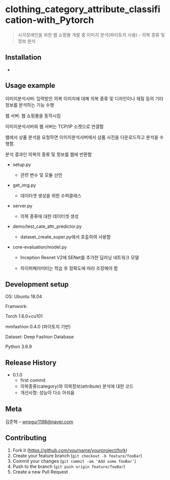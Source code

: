 # clothing_category_attribute_classification-with_Pytorch
> 시각장애인을 위한 웹 쇼핑몰 개발 중 이미지 분석(파이토치 사용) - 의복 종류 및 정보 분석

## Installation

-

## Usage example

이미지분석서버: 입력받은 의복 이미지에 대해 의복 종류 및 디자인이나 재질 등의 기타 정보를 분석하는 기능 수행

웹 서버: 웹 쇼핑몰을 동작시킴

이미지분석서버와 웹 서버는 TCP/IP 소켓으로 연결함

웹에서 상품 분석을 요청하면 이미지분석서버에서 상품 사진을 다운로드하고 분석을 수행함. 

분석 결과인 의복의 종류 및 정보를 웹에 반환함

- setup.py

   - 관련 변수 및 모듈 선언

- get_img.py

   - 데이터셋 생성을 위한 수퍼클래스

- server.py

   - 의복 종류에 대한 데이터셋 생성

- demo/test_cate_attr_predictor.py

   - dataset_create_super.py에서 호출하여 사용함

- core-evaluation/model.py

   - Inception Resnet V2에 SENet를 추가한 딥러닝 네트워크 모델

   - 하이퍼패러미터는 학습 후 정확도에 따라 조정해야 함


## Development setup

OS: Ubuntu 18.04

Framwork: 

Torch 1.6.0+cu101

mmfashion 0.4.0 (파이토치 기반)

Dataset: Deep Fashion Database

Python 3.6.9


## Release History

* 0.1.0
    * first commit
    * 의복종류(category)와 의복정보(attribute) 분석에 대한 코드
    * 개선사항: 성능이 다소 아쉬움

## Meta

김준혁 – wnsgur1198@naver.com

## Contributing

1. Fork it (<https://github.com/yourname/yourproject/fork>)
2. Create your feature branch (`git checkout -b feature/fooBar`)
3. Commit your changes (`git commit -am 'Add some fooBar'`)
4. Push to the branch (`git push origin feature/fooBar`)
5. Create a new Pull Request

<!-- Markdown link & img dfn's -->
